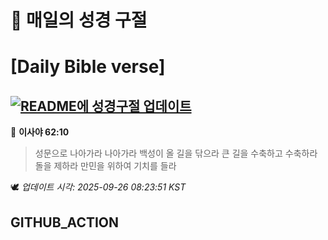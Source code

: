# 🙏 매일의 성경 구절
# [Daily Bible verse]
## [![README에 성경구절 업데이트](https://github.com/DONGSUKA/first_test/actions/workflows/update-readme-bible.yml/badge.svg)](https://github.com/DONGSUKA/first_test/actions/workflows/update-readme-bible.yml)
<!-- START_BIBLE_VERSE -->
📖 **이사야 62:10**
> 성문으로 나아가라 나아가라 백성이 올 길을 닦으라 큰 길을 수축하고 수축하라 돌을 제하라 만민을 위하여 기치를 들라

🕊️ _업데이트 시각: 2025-09-26 08:23:51 KST_
  <!-- END_BIBLE_VERSE -->
## GITHUB_ACTION
